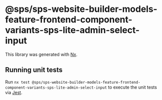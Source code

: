 # @sps/sps-website-builder-models-feature-frontend-component-variants-sps-lite-admin-select-input

This library was generated with [Nx](https://nx.dev).

## Running unit tests

Run `nx test @sps/sps-website-builder-models-feature-frontend-component-variants-sps-lite-admin-select-input` to execute the unit tests via [Jest](https://jestjs.io).
